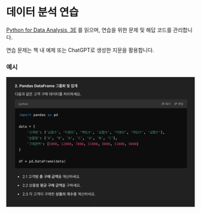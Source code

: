 # 데이터 분석 연습

[Python for Data Analysis, 3E](https://wesmckinney.com/book/) 를 읽으며, 연습을 위한 문제 및 해답 코드를 관리합니다.

연습 문제는 책 내 예제 또는 ChatGPT로 생성한 지문을 활용합니다.

### 예시

![예시](./example.png)
